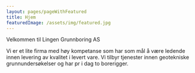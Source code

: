 ```yaml
---
layout: pages/pageWithFeatured
title: Hjem
featuredImage: /assets/img/featured.jpg
---
```


Velkommen til Lingen Grunnboring AS

Vi er et lite firma med høy kompetanse som har som mål å være ledende innen levering av kvalitet i levert vare.
Vi tilbyr tjenester innen geotekniske grunnundersøkelser og har pr i dag to borerigger.

